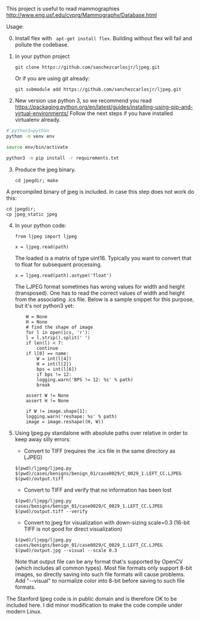 This project is useful to read mammographies http://www.eng.usf.edu/cvprg/Mammography/Database.html

Usage:

0. Install flex with
``` apt-get install flex```.
Building without flex will fail and pollute the codebase.

1. In your python project
	```
	git clone https://github.com/sanchezcarlosjr/ljpeg.git

	```
	Or if you are using git already:
	```
	git submodule add https://github.com/sanchezcarlosjr/ljpeg.git

	```
2. New version use python 3, so we recommend you read https://packaging.python.org/en/latest/guides/installing-using-pip-and-virtual-environments/
Follow the next steps if you have installed virtualenv already. 

```bash
# python3=python
python -m venv env
```

```bash
source env/bin/activate
```

```bash
python3 -m pip install -r requirements.txt
```

3. Produce the jpeg binary.
	```
	cd jpegdir; make

	```

A precompiled binary of jpeg is included.  In case this step does not
work do this:

```
cd jpegdir;
cp jpeg_static jpeg
```


4. In your python code:
	```
	from ljpeg import ljpeg

	x = ljpeg.read(path)
	```

	The loaded is a matrix of type uint16.  Typically you want to convert that
	to float for subsequent processing.
	```
	x = ljpeg.read(path).astype('float')
	```

	The LJPEG format sometimes has wrong values for width and height (transposed).
	One has to read the correct values of width and height from the associating .ics file.
	Below is a sample snippet for this purpose, but it's not python3 yet:
	```
	    W = None
	    H = None
	    # find the shape of image
	    for l in open(ics, 'r'):
		l = l.strip().split(' ')
		if len(l) < 7:
		    continue
		if l[0] == name:
		    W = int(l[4])
		    H = int(l[2])
		    bps = int(l[6])
		    if bps != 12:
			logging.warn('BPS != 12: %s' % path)
		    break

	    assert W != None
	    assert H != None

	    if W != image.shape[1]:
		logging.warn('reshape: %s' % path)
		image = image.reshape((H, W))
	```

5. Using ljpeg.py standalone with absolute paths over relative in order to keep away silly errors:

	- Convert to TIFF (requires the .ics file in the same directory as LJPEG)
	```
	$(pwd)/ljpeg/ljpeg.py $(pwd)/cases/benigns/benign_01/case0029/C_0029_1.LEFT_CC.LJPEG $(pwd)/output.tiff
	```
	- Convert to TIFF and verify that no information has been lost
	```
	$(pwd)/ljepg/ljpeg.py cases/benigns/benign_01/case0029/C_0029_1.LEFT_CC.LJPEG $(pwd)/output.tiff --verify
	```
	- Convert to jpeg for visualization with down-sizing scale=0.3 (16-bit TIFF is not good for direct visualization)
	```
	$(pwd)/ljepg/ljpeg.py cases/benigns/benign_01/case0029/C_0029_1.LEFT_CC.LJPEG $(pwd)/output.jpg --visual --scale 0.3
	```
	Note that output file can be any format that's supported by OpenCV (which includes all common types).  Most file formats only support 8-bit images, so directly saving into such file formats will cause problems.  Add "--visual" to normalize color into 8-bit before saving to such file formats.

The Stanford ljpeg code is in public domain and is therefore OK to be
included here.  I did minor modification to make the code compile under
modern Linux.
